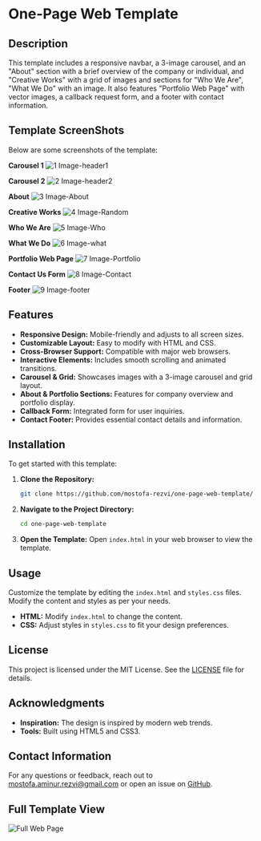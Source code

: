 # One-Page Web Template



## Description

This template includes a responsive navbar, a 3-image carousel, and  an "About" section with a brief overview of the company or individual, and "Creative Works" with a grid of images and sections for "Who We Are", "What We Do" with an image. It also features "Portfolio Web Page" with vector images, a callback request form, and a footer with contact information.



## Template ScreenShots

Below are some screenshots of the template:


  **Carousel 1**
![1 Image-header1](https://github.com/user-attachments/assets/375bcffe-42dc-4b05-a018-3e3935d9dd70)

  
  **Carousel 2**
![2 Image-header2](https://github.com/user-attachments/assets/f732f8c7-34e4-4ac9-9230-d040a9035587)

  
  **About**
![3 Image-About](https://github.com/user-attachments/assets/63ce0337-03ec-4391-b2dd-35401119ad95)


  **Creative Works**
![4 Image-Random](https://github.com/user-attachments/assets/6ae1ff09-7a14-4922-b87b-64201374d58f)


  **Who We Are**
![5 Image-Who](https://github.com/user-attachments/assets/8fcec852-80f1-43da-a07e-ee1d1d6d1456)


  **What We Do**
![6 Image-what](https://github.com/user-attachments/assets/6aa8ac50-699e-4193-9f41-98ce9e02a65e)


  **Portfolio Web Page**
![7 Image-Portfolio](https://github.com/user-attachments/assets/4b7a2362-b542-43fe-b73a-807359736cd0)


  **Contact Us Form**
![8 Image-Contact](https://github.com/user-attachments/assets/f8d0a425-f439-482b-922f-616fabfaa48a)


  **Footer**
![9 Image-footer](https://github.com/user-attachments/assets/f2c1afca-8c0d-42f6-a93b-4220e82d4bad)



## Features
- **Responsive Design:** Mobile-friendly and adjusts to all screen sizes.
- **Customizable Layout:** Easy to modify with HTML and CSS.
- **Cross-Browser Support:** Compatible with major web browsers.
- **Interactive Elements:** Includes smooth scrolling and animated transitions.
- **Carousel & Grid:** Showcases images with a 3-image carousel and grid layout.
- **About & Portfolio Sections:** Features for company overview and portfolio display.
- **Callback Form:** Integrated form for user inquiries.
- **Contact Footer:** Provides essential contact details and information.


## Installation
To get started with this template:

1. **Clone the Repository:**
    ```bash
    git clone https://github.com/mostofa-rezvi/one-page-web-template/
    ```

2. **Navigate to the Project Directory:**
    ```bash
    cd one-page-web-template
    ```

3. **Open the Template:**
    Open `index.html` in your web browser to view the template.


## Usage
Customize the template by editing the `index.html` and `styles.css` files. Modify the content and styles as per your needs.

- **HTML:** Modify `index.html` to change the content.
- **CSS:** Adjust styles in `styles.css` to fit your design preferences.


## License
This project is licensed under the MIT License. See the [LICENSE](LICENSE) file for details.

## Acknowledgments
- **Inspiration:** The design is inspired by modern web trends.
- **Tools:** Built using HTML5 and CSS3.

## Contact Information
For any questions or feedback, reach out to [mostofa.aminur.rezvi@gmail.com](mailto:mostofa.aminur.rezvi@gmail.com) or open an issue on [GitHub](https://github.com/mostofa-rezvi/one-page-web-template/).




## Full Template View
![Full Web Page](https://github.com/user-attachments/assets/4c787ba0-32ba-4e45-8495-03e8de64931e)
